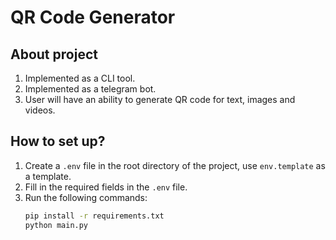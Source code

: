 # QR Code Generator

## About project
1. Implemented as a CLI tool.
2. Implemented as a telegram bot.
3. User will have an ability to generate QR code for text, images and videos.

## How to set up?
1. Create a `.env` file in the root directory of the project, use `env.template` as a template.
2. Fill in the required fields in the `.env` file.
3. Run the following commands:
    ```bash
    pip install -r requirements.txt
    python main.py
    ```

